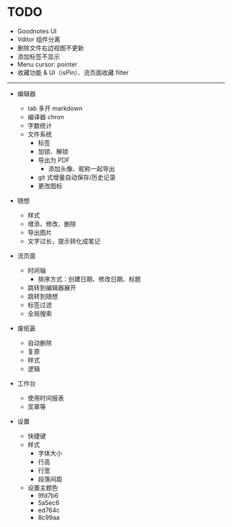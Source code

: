 # TODO

- Goodnotes UI
- Vditor 组件分离
- 删除文件右边视图不更新
- 添加标签不显示
- Menu cursor: pointer
- 收藏功能 & UI（isPin）、流页面收藏 filter

---

- 编辑器

  - tab 多开 markdown
  - 编译器 chron
  - 字数统计
  - 文件系统
    - 标签
    - 加锁、解锁
    - 导出为 PDF
      - 添加头像、昵称一起导出
    - git 式增量自动保存/历史记录
    - 更改图标

- 随想

  - 样式
  - 增添、修改、删除
  - 导出图片
  - 文字过长，提示转化成笔记

- 流页面

  - 时间轴
    - 排序方式：创建日期、修改日期、标题
  - 跳转到编辑器展开
  - 跳转到随想
  - 标签过滤
  - 全局搜索

- 废纸篓

  - 自动删除
  - 复原
  - 样式
  - 逻辑

- 工作台

  - 使用时间报表
  - 奖章等

- 设置
  - 快捷键
  - 样式
    - 字体大小
    - 行高
    - 行宽
    - 段落间距
  - 设置主题色
    - 9fd7b6
    - 5a5ec6
    - ed764c
    - 8c99aa
